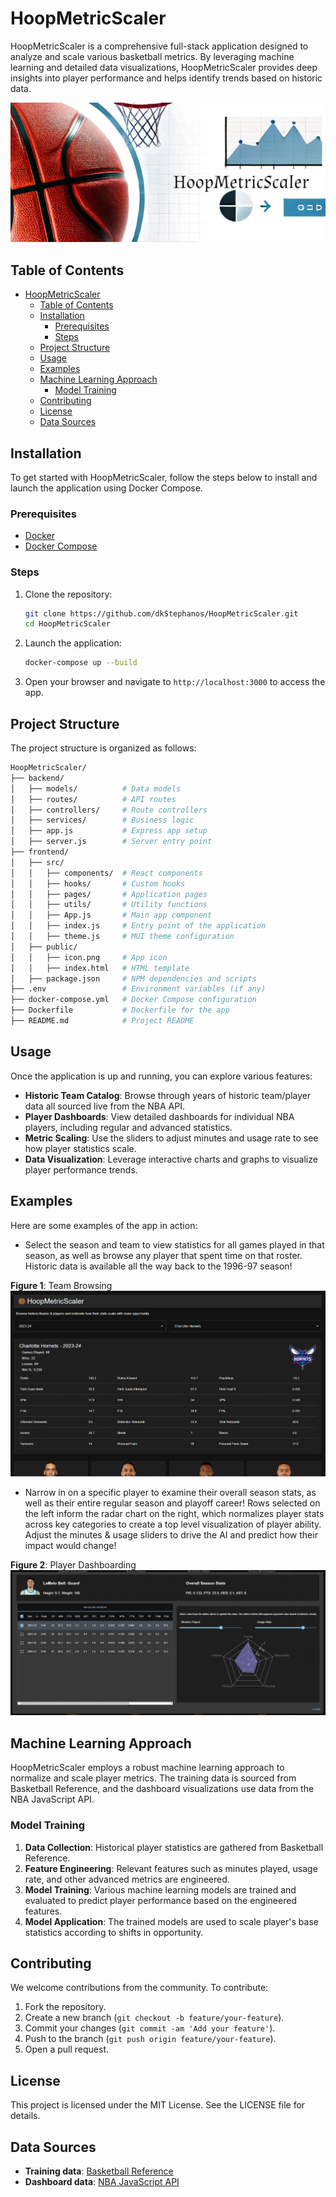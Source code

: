 # HoopMetricScaler

HoopMetricScaler is a comprehensive full-stack application designed to analyze and scale various basketball metrics. By leveraging machine learning and detailed data visualizations, HoopMetricScaler provides deep insights into player performance and helps identify trends based on historic data.

![image](https://github.com/dkStephanos/HoopMetricScaler/blob/main/frontend/public/github-header.png)

## Table of Contents
- [HoopMetricScaler](#hoopmetricscaler)
  - [Table of Contents](#table-of-contents)
  - [Installation](#installation)
    - [Prerequisites](#prerequisites)
    - [Steps](#steps)
  - [Project Structure](#project-structure)
  - [Usage](#usage)
  - [Examples](#examples)
  - [Machine Learning Approach](#machine-learning-approach)
    - [Model Training](#model-training)
  - [Contributing](#contributing)
  - [License](#license)
  - [Data Sources](#data-sources)

## Installation

To get started with HoopMetricScaler, follow the steps below to install and launch the application using Docker Compose.

### Prerequisites

- [Docker](https://www.docker.com/get-started)
- [Docker Compose](https://docs.docker.com/compose/install/)

### Steps

1. Clone the repository:
    ```sh
    git clone https://github.com/dkStephanos/HoopMetricScaler.git
    cd HoopMetricScaler
    ```

2. Launch the application:
    ```sh
    docker-compose up --build
    ```

3. Open your browser and navigate to `http://localhost:3000` to access the app.

## Project Structure

The project structure is organized as follows:

```bash
HoopMetricScaler/
├── backend/
│   ├── models/          # Data models
│   ├── routes/          # API routes
│   ├── controllers/     # Route controllers
│   ├── services/        # Business logic
│   ├── app.js           # Express app setup
│   ├── server.js        # Server entry point
├── frontend/
│   ├── src/
│   │   ├── components/  # React components
│   │   ├── hooks/       # Custom hooks
│   │   ├── pages/       # Application pages
│   │   ├── utils/       # Utility functions
│   │   ├── App.js       # Main app component
│   │   ├── index.js     # Entry point of the application
│   │   ├── theme.js     # MUI theme configuration
│   ├── public/
│   │   ├── icon.png     # App icon
│   │   ├── index.html   # HTML template
│   ├── package.json     # NPM dependencies and scripts
├── .env                 # Environment variables (if any)
├── docker-compose.yml   # Docker Compose configuration
├── Dockerfile           # Dockerfile for the app
├── README.md            # Project README

```

## Usage

Once the application is up and running, you can explore various features:

- **Historic Team Catalog**: Browse through years of historic team/player data all sourced live from the NBA API.
- **Player Dashboards**: View detailed dashboards for individual NBA players, including regular and advanced statistics.
- **Metric Scaling**: Use the sliders to adjust minutes and usage rate to see how player statistics scale.
- **Data Visualization**: Leverage interactive charts and graphs to visualize player performance trends.

## Examples

Here are some examples of the app in action:

- Select the season and team to view statistics for all games played in that season, as well as browse any player that spent time on that roster. Historic data is available all the way back to the 1996-97 season!

**Figure 1**: Team Browsing
![image](https://github.com/dkStephanos/HoopMetricScaler/blob/main/frontend/public/App.png)

- Narrow in on a specific player to examine their overall season stats, as well as their entire regular season and playoff career! Rows selected on the left inform the radar chart on the right, which normalizes player stats across key categories to create a top level visualization of player ability. Adjust the minutes & usage sliders to drive the AI and predict how their impact would change!

**Figure 2**: Player Dashboarding
![image](https://github.com/dkStephanos/HoopMetricScaler/blob/main/frontend/public/playerDash.png)

## Machine Learning Approach

HoopMetricScaler employs a robust machine learning approach to normalize and scale player metrics. The training data is sourced from Basketball Reference, and the dashboard visualizations use data from the NBA JavaScript API.

### Model Training

1. **Data Collection**: Historical player statistics are gathered from Basketball Reference.
2. **Feature Engineering**: Relevant features such as minutes played, usage rate, and other advanced metrics are engineered.
3. **Model Training**: Various machine learning models are trained and evaluated to predict player performance based on the engineered features.
4. **Model Application**: The trained models are used to scale player's base statistics according to shifts in opportunity.

## Contributing

We welcome contributions from the community. To contribute:

1. Fork the repository.
2. Create a new branch (`git checkout -b feature/your-feature`).
3. Commit your changes (`git commit -am 'Add your feature'`).
4. Push to the branch (`git push origin feature/your-feature`).
5. Open a pull request.

## License

This project is licensed under the MIT License. See the LICENSE file for details.

## Data Sources

- **Training data**: [Basketball Reference](https://www.basketball-reference.com/)
- **Dashboard data**: [NBA JavaScript API](https://github.com/bttmly/nba)

